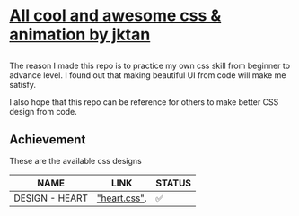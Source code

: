 <h1>
	<a href="http://jkdeveloper.com" target="_blank" align="center">
		All cool and awesome css & animation by jktan
	</a>
</h1>

## 

The reason I made this repo is to practice my own css skill from beginner to advance level. I found out that making beautiful UI from code will make me satisfy.

I also hope that this repo can be reference for others to make better CSS design from code.

## Achievement
These are the available css designs

| NAME | LINK | STATUS |
|--------|--------|--------|
| DESIGN - HEART | ["heart.css"](https://github.com/jktan0504/css-awesome-design/tree/main/UI/heart). | ✅ | 
